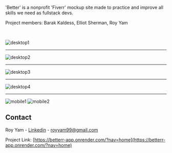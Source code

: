 'Better' is a nonprofit 'Fiverr' mockup site made to practice and improve all skills we need as fullstack devs.

Project members: Barak Kaldess, Elliot Sherman, Roy Yam 

<br>

![desktop1](https://res.cloudinary.com/ibarak/image/upload/v1668497033/finished%20projects%20previews/nupqn5mqhyz6tdfrhhl1.jpg)

<hr>

![desktop2](https://res.cloudinary.com/ibarak/image/upload/v1668497032/finished%20projects%20previews/mo7t5hzzfnaexgkr5wse.jpg)

<hr>

![desktop3](https://res.cloudinary.com/ibarak/image/upload/v1668497032/finished%20projects%20previews/rk76i63d0hixd1dzd6my.jpg)

<hr>

![desktop4](https://res.cloudinary.com/ibarak/image/upload/v1668497033/finished%20projects%20previews/dfbrvcnhbayyvdot8fno.jpg)

<hr>

![mobile1](https://res.cloudinary.com/ibarak/image/upload/v1668497033/finished%20projects%20previews/hcjh7nclufatsjvev0aw.jpg)
![mobile2](https://res.cloudinary.com/ibarak/image/upload/v1668497033/finished%20projects%20previews/hsqgnkstpmcvrxsbhyil.jpg)


## Contact

Roy Yam - [Linkedin](https://www.linkedin.com/in/roy-yam/) - royyam99@gmail.com


Project Link: [https://betterr-app.onrender.com/?nav=home](https://betterr-app.onrender.com/?nav=home)

